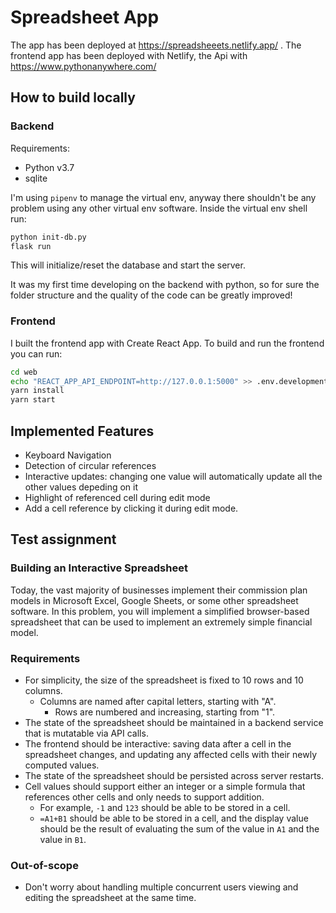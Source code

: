 # Spreadsheet App

The app has been deployed at https://spreadsheeets.netlify.app/ .
The frontend app has been deployed with Netlify, the Api with https://www.pythonanywhere.com/

## How to build locally

### Backend

Requirements:

- Python v3.7
- sqlite

I'm using `pipenv` to manage the virtual env, anyway there shouldn't be any problem using any other virtual env software.
Inside the virtual env shell run:

```sh
python init-db.py
flask run
```

This will initialize/reset the database and start the server.

It was my first time developing on the backend with python, so for sure the folder structure and the quality of the code can be greatly improved!

### Frontend

I built the frontend app with Create React App.
To build and run the frontend you can run:

```sh
cd web
echo "REACT_APP_API_ENDPOINT=http://127.0.0.1:5000" >> .env.development
yarn install
yarn start
```

## Implemented Features

- Keyboard Navigation
- Detection of circular references
- Interactive updates: changing one value will automatically update all the other values depeding on it
- Highlight of referenced cell during edit mode
- Add a cell reference by clicking it during edit mode.

## Test assignment

### Building an Interactive Spreadsheet

Today, the vast majority of businesses implement their commission plan models
in Microsoft Excel, Google Sheets, or some other spreadsheet software. In this
problem, you will implement a simplified browser-based spreadsheet that can be
used to implement an extremely simple financial model.

### Requirements

* For simplicity, the size of the spreadsheet is fixed to 10 rows and 10
  columns.
  - Columns are named after capital letters, starting with "A".
	- Rows are numbered and increasing, starting from "1".
* The state of the spreadsheet should be maintained in a backend service that
  is mutatable via API calls.
* The frontend should be interactive: saving data after a cell in the
  spreadsheet changes, and updating any affected cells with their newly
  computed values.
* The state of the spreadsheet should be persisted across server restarts.
* Cell values should support either an integer or a simple formula that
  references other cells and only needs to support addition.
    - For example, `-1` and `123` should be able to be stored in a cell.
    - `=A1+B1` should be able to be stored in a cell, and the display value
      should be the result of evaluating the sum of the value in `A1` and
      the value in `B1`.

### Out-of-scope

* Don't worry about handling multiple concurrent users viewing and editing the
  spreadsheet at the same time.

